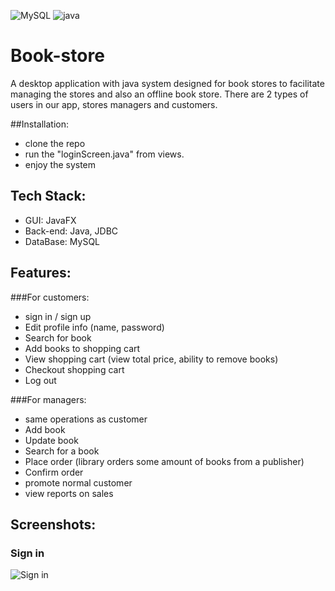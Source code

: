 ![MySQL](https://img.shields.io/badge/mysql-%2300f.svg?style=for-the-badge&logo=mysql&logoColor=white)
![java](https://img.shields.io/badge/-Java-000?&logo=Java)
# Book-store
A desktop application with java system designed for book stores to facilitate managing the stores and also an offline book store.
There are 2 types of users in our app, stores managers and customers. 

##Installation:
* clone the repo 
* run the "loginScreen.java" from views.
* enjoy the system 

## Tech Stack: 
* GUI: JavaFX
* Back-end: Java, JDBC
* DataBase: MySQL

## Features:
###For customers:
* sign in / sign up
* Edit profile info (name, password)
* Search for book
* Add books to shopping cart
* View shopping cart (view total price, ability to remove books)
* Checkout shopping cart
* Log out

###For managers:
* same operations as customer
* Add book
* Update book
* Search for a book
* Place order (library orders some amount of books from a publisher)
* Confirm order
* promote normal customer
* view reports on sales

## Screenshots:
### Sign in
![Sign in](https://github.com/MichaelSamir75/Book-store/edit/main/ScreenShots/SSignIN.png)
